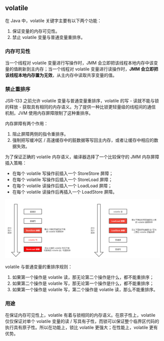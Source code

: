 ## volatile

在 Java 中，volatile 关键字主要有以下两个功能：

1. 保证变量的内存可见性。
2. 禁止 volatile 变量与普通变量重排序。



### 内存可见性

当一个线程对 volatile 变量进行写操作时，JMM 会立即把该线程本地内存中该变量的值刷新到主内存；当⼀个线程对 volatile 变量进行读操作时，**JMM 会立即把该线程本地内存置为无效**，从主内存中读取共享变量的值。



### 禁止重排序

JSR-133 之前允许 volatile 变量与普通变量重排序，volatile 的写 - 读就不能与锁的释放 - 获取具有相同的内存语义。为了提供⼀种比锁更轻量级的线程间的通信机制，JVM 使用内存屏障限制了这种重排序。

内存屏障有两个作用：

1. 阻止屏障两侧的指令重排序。
2. 强制把写缓冲区 / 高速缓存中的脏数据等写回主内存，或者让缓存中相应的数据失效。

为了保证正确的 volatile 内存语义，编译器选择了一个比较保守的 JMM 内存屏障插入策略：

- 在每个 volatile 写操作前插入⼀个 StoreStore 屏障；
- 在每个 volatile 写操作后插入⼀个 StoreLoad 屏障；
- 在每个 volatile 读操作后插入⼀个 LoadLoad 屏障；
- 在每个 volatile 读操作后再插入⼀个 LoadStore 屏障。

![内存屏障](../images/20220323114816100.png)

volatile 与普通变量的重排序规则：

1. 如果第⼀个操作是 volatile 读，那无论第⼆个操作是什么，都不能重排序；
2. 如果第⼆个操作是 volatile 写，那无论第⼀个操作是什么，都不能重排序；
3. 如果第⼀个操作是 volatile 写，第⼆个操作是 volatile 读，那么不能重排序。



### 用途

在保证内存可见性上，volatile 有着与锁相同的内存语义。在原子性上，volatile 仅仅保证对单个 volatile 变量的读 / 写具有子性，而锁可以保证整个临界区代码的执行具有原子性。所以在功能上，锁比 volatile 更强大；在性能上，volatile 更有优势。